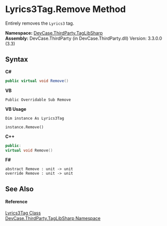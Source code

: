 # Lyrics3Tag.Remove Method 
 

Entirely removes the `Lyrics3` tag.

**Namespace:**&nbsp;<a href="N_DevCase_ThirdParty_TagLibSharp">DevCase.ThirdParty.TagLibSharp</a><br />**Assembly:**&nbsp;DevCase.ThirdParty (in DevCase.ThirdParty.dll) Version: 3.3.0.0 (3.3)

## Syntax

**C#**<br />
``` C#
public virtual void Remove()
```

**VB**<br />
``` VB
Public Overridable Sub Remove
```

**VB Usage**<br />
``` VB Usage
Dim instance As Lyrics3Tag

instance.Remove()
```

**C++**<br />
``` C++
public:
virtual void Remove()
```

**F#**<br />
``` F#
abstract Remove : unit -> unit 
override Remove : unit -> unit 
```


## See Also


#### Reference
<a href="T_DevCase_ThirdParty_TagLibSharp_Lyrics3Tag">Lyrics3Tag Class</a><br /><a href="N_DevCase_ThirdParty_TagLibSharp">DevCase.ThirdParty.TagLibSharp Namespace</a><br />